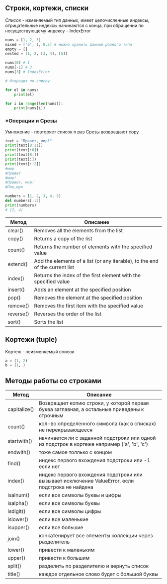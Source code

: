 ## Строки, кортежи, списки

*Список* - изменяемый тип данных, имеет целочисленные индексы, отрицательные индексы начинаются с конца, при обращении по несуществующему индексу – IndexError

```python
nums = [1, 2, 3]
mixed = ['a', 1, 0.5] # можно хранить данные разного типа
empty = []
nested = [1, 2, [3, 4], [5]]

nums[0] # 1
nums[-1] # 3
nums[3] # IndexError

# Итерация по списку

for el in nums:
	print(el)

for i in range(len(nums)):
	print(nums[i])

```

### *Операции и Срезы
Умножение - повторяет список n раз
Срезы возвращают copy
```python
text = "Привет, мир!"
print(text[8:11])
print(text[:6])
print(text[8:])
print(text[:])
print(text[::2])
#мир 
#Привет
#мир!
#Привет, мир!
#Пие,мря

numbers = [1, 2, 3, 4, 5] 
del numbers[::2] 
print(numbers)
# [2, 4]

```

| Метод     | Описание                                                                     |
| --------- | ---------------------------------------------------------------------------- |
| clear()   | Removes all the elements from the list                                       |
| copy()    | Returns a copy of the list                                                   |
| count()   | Returns the number of elements with the specified value                      |
| extend()  | Add the elements of a list (or any iterable), to the end of the current list |
| index()   | Returns the index of the first element with the specified value              |
| insert()  | Adds an element at the specified position                                    |
| pop()     | Removes the element at the specified position                                |
| remove()  | Removes the first item with the specified value                              |
| reverse() | Reverses the order of the list                                               |
| sort()    | Sorts the list                                                               |

## Кортежи (tuple)
Кортеж - неизменяемый список 
```python
a = (1, 2)
b = (1, )
```

## Методы работы со строками

| Метод        | Описание                                                                                         |
| ------------ | ------------------------------------------------------------------------------------------------ |
| capitalize() | Возвращает копию строки, у которой первая буква заглавная, а остальные приведены к строчным      |
| count()      | кол-во определенного символа (как в списках) не перекрывающееся                                  |
| startwith()  | начинается ли с заданной подстроки или одной из подстрок в кортеже например ('a', 'b', 'c')      |
| endwith()    | тоже самое толлько с концом                                                                      |
| find()       | индекс первого вхождения подстроки или -1 если нет                                               |
| index()      | индекс первого вхождения подстроки или вызывает исключение ValueError, если подстрока не найдена |
| isalnum()    | если все символы буквы и цифры                                                                   |
| isalpha()    | если все символы буквы                                                                           |
| isdigit()    | если все символы цифры                                                                           |
| islower()    | если все маленькие                                                                               |
| isupper()    | если все большие                                                                                 |
| join()       | конкатенирует все элементы коллекции через разделитель                                           |
| lower()      | привести к маленьким                                                                             |
| upper()      | привести к большим                                                                               |
| split()      | разделить по разделителю и вернуть список                                                        |
| title()      | каждое отдельное слово будет с большой буквы                                                     |

